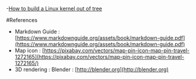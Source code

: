    -[How to build a Linux kernel out of tree](./outputmakefile.md) 

#References
   - Markdown Guide : [https://www.markdownguide.org/assets/book/markdown-guide.pdf](https://www.markdownguide.org/assets/book/markdown-guide.pdf)
   - Map icon : [https://pixabay.com/vectors/map-pin-icon-map-pin-travel-1272165](https://pixabay.com/vectors/map-pin-icon-map-pin-travel-1272165/)
   - 3D rendering : Blender : [http://blender.org](http://blender.org)